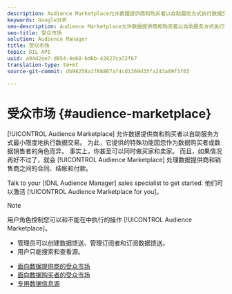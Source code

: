 ```yaml
---
description: Audience Marketplace允许数据提供商和购买者以自助服务方式执行数据交易，并且最小限度地投入工作。 为此，它提供的特殊功能因您作为数据购买者或数据销售者的角色而异。 事实上，你甚至可以同时做买家和卖家。 而且，如果情况再好不过了，Audience Marketplace会处理数据提供商与销售商之间的合同、付款和付款。
keywords: Google分析
seo-description: Audience Marketplace允许数据提供商和购买者以自助服务方式执行数据交易，并且最小限度地投入工作。 为此，它提供的特殊功能因您作为数据购买者或数据销售者的角色而异。 事实上，你甚至可以同时做买家和卖家。 而且，如果情况再好不过了，Audience Marketplace会处理数据提供商与销售商之间的合同、付款和付款。
seo-title: 受众市场
solution: Audience Manager
title: 受众市场
topic: DIL API
uuid: a94d2ee7-d854-4e68-bd6b-42827ca72f67
translation-type: tm+mt
source-git-commit: db98258a1f88867af4cd1369d35fa243a89f3f65

---
```



# 受众市场 {#audience-marketplace}

[!UICONTROL Audience Marketplace] 允许数据提供商和购买者以自助服务方式最小限度地执行数据交易。 为此，它提供的特殊功能因您作为数据购买者或数据销售者的角色而异。 事实上，你甚至可以同时做买家和卖家。 而且，如果情况再好不过了，就会 [!UICONTROL Audience Marketplace] 处理数据提供商和销售商之间的合同、结帐和付款。

Talk to your [!DNL Audience Manager] sales specialist to get started. 他们可以激活 [!UICONTROL Audience Marketplace for you]。

>[!NOTE]
>
>用户角色控制您可以和不能在中执行的操作 [!UICONTROL Audience Marketplace]。
>
> * 管理员可以创建数据馈送、管理订阅者和订阅数据馈送。
> * 用户只能搜索和查看源。


* [面向数据提供商的受众市场](/help/using/features/audience-marketplace/marketplace-data-providers/marketplace-data-providers.md)
* [面向数据购买者的受众市场](/help/using/features/audience-marketplace/marketplace-data-buyers/marketplace-data-buyers.md)
* [专用数据信息源](/help/using/features/audience-marketplace/marketplace-private-feeds.md)
